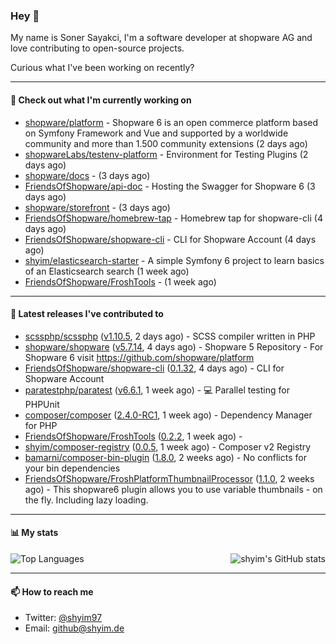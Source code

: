 ### Hey 👋

My name is Soner Sayakci, I'm a software developer at shopware AG and love contributing to open-source projects.

Curious what I've been working on recently?

---

#### 👷 Check out what I'm currently working on

- [shopware/platform](https://github.com/shopware/platform) - Shopware 6 is an open commerce platform based on Symfony Framework and Vue and supported by a worldwide community and more than 1.500 community extensions (2 days ago)
- [shopwareLabs/testenv-platform](https://github.com/shopwareLabs/testenv-platform) - Environment for Testing Plugins (2 days ago)
- [shopware/docs](https://github.com/shopware/docs) -  (3 days ago)
- [FriendsOfShopware/api-doc](https://github.com/FriendsOfShopware/api-doc) - Hosting the Swagger for Shopware 6 (3 days ago)
- [shopware/storefront](https://github.com/shopware/storefront) -  (3 days ago)
- [FriendsOfShopware/homebrew-tap](https://github.com/FriendsOfShopware/homebrew-tap) - Homebrew tap for shopware-cli (4 days ago)
- [FriendsOfShopware/shopware-cli](https://github.com/FriendsOfShopware/shopware-cli) - CLI for Shopware Account (4 days ago)
- [shyim/elasticsearch-starter](https://github.com/shyim/elasticsearch-starter) - A simple Symfony 6 project to learn basics of an Elasticsearch search (1 week ago)
- [FriendsOfShopware/FroshTools](https://github.com/FriendsOfShopware/FroshTools) -  (1 week ago)

---

#### 🔭 Latest releases I've contributed to

- [scssphp/scssphp](https://github.com/scssphp/scssphp) ([v1.10.5](https://github.com/scssphp/scssphp/releases/tag/v1.10.5), 2 days ago) - SCSS compiler written in PHP
- [shopware/shopware](https://github.com/shopware/shopware) ([v5.7.14](https://github.com/shopware/shopware/releases/tag/v5.7.14), 4 days ago) - Shopware 5 Repository - For Shopware 6 visit https://github.com/shopware/platform
- [FriendsOfShopware/shopware-cli](https://github.com/FriendsOfShopware/shopware-cli) ([0.1.32](https://github.com/FriendsOfShopware/shopware-cli/releases/tag/0.1.32), 4 days ago) - CLI for Shopware Account
- [paratestphp/paratest](https://github.com/paratestphp/paratest) ([v6.6.1](https://github.com/paratestphp/paratest/releases/tag/v6.6.1), 1 week ago) - :computer: Parallel testing for PHPUnit
- [composer/composer](https://github.com/composer/composer) ([2.4.0-RC1](https://github.com/composer/composer/releases/tag/2.4.0-RC1), 1 week ago) - Dependency Manager for PHP
- [FriendsOfShopware/FroshTools](https://github.com/FriendsOfShopware/FroshTools) ([0.2.2](https://github.com/FriendsOfShopware/FroshTools/releases/tag/0.2.2), 1 week ago) - 
- [shyim/composer-registry](https://github.com/shyim/composer-registry) ([0.0.5](https://github.com/shyim/composer-registry/releases/tag/0.0.5), 1 week ago) - Composer v2 Registry
- [bamarni/composer-bin-plugin](https://github.com/bamarni/composer-bin-plugin) ([1.8.0](https://github.com/bamarni/composer-bin-plugin/releases/tag/1.8.0), 2 weeks ago) - No conflicts for your bin dependencies
- [FriendsOfShopware/FroshPlatformThumbnailProcessor](https://github.com/FriendsOfShopware/FroshPlatformThumbnailProcessor) ([1.1.0](https://github.com/FriendsOfShopware/FroshPlatformThumbnailProcessor/releases/tag/1.1.0), 2 weeks ago) - This shopware6 plugin allows you to use variable thumbnails - on the fly. Including lazy loading.

---

#### 📊 My stats

<img align="right" alt="shyim's GitHub stats" src="https://github-readme-stats.vercel.app/api?username=shyim&count_private=1&show_icons=true&" />

![Top Languages](https://github-readme-stats.vercel.app/api/top-langs/?username=shyim)

---

#### 📫 How to reach me

- Twitter: [@shyim97](https://twitter.com/shyim97)
- Email: [github@shyim.de](mailto://github@shyim.de)

